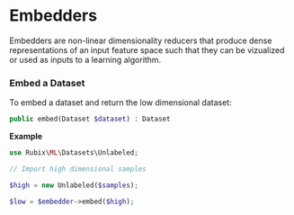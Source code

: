 # Embedders
Embedders are non-linear dimensionality reducers that produce dense representations of an input feature space such that they can be vizualized or used as inputs to a learning algorithm.

### Embed a Dataset
To embed a dataset and return the low dimensional dataset:
```php
public embed(Dataset $dataset) : Dataset
```

**Example**

```php
use Rubix\ML\Datasets\Unlabeled;

// Import high dimensional samples

$high = new Unlabeled($samples);

$low = $embedder->embed($high);
```